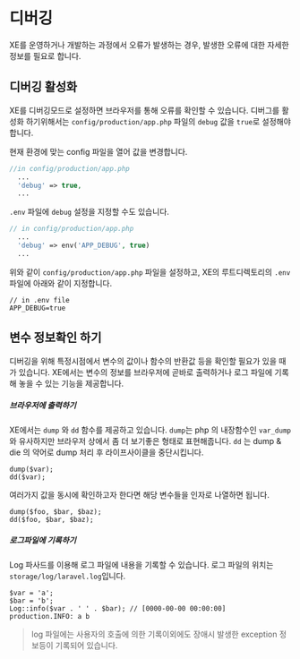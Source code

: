 # 디버깅

XE를 운영하거나 개발하는 과정에서 오류가 발생하는 경우, 발생한 오류에 대한 자세한 정보를 필요로 합니다.

## 디버깅 활성화
XE를 디버깅모드로 설정하면 브라우저를 통해 오류를 확인할 수 있습니다.
디버그를 활성화 하기위해서는 `config/production/app.php` 파일의 `debug` 값을 `true`로 설정해야 합니다.

현재 환경에 맞는 config 파일을 열어 값을 변경합니다.

```php
//in config/production/app.php
  ...
  'debug' => true,
  ...  
```

`.env` 파일에 `debug` 설정을 지정할 수도 있습니다.

```php
// in config/production/app.php
  ...
  'debug' => env('APP_DEBUG', true)
  ...
```

위와 같이 `config/production/app.php` 파일을 설정하고, XE의 루트디렉토리의 `.env` 파일에 아래와 같이 지정합니다.

```
// in .env file
APP_DEBUG=true
```

## 변수 정보확인 하기

디버깅을 위해 특정시점에서 변수의 값이나 함수의 반환값 등을 확인할 필요가 있을 때가 있습니다. XE에서는 변수의 정보를 브라우저에 곧바로 출력하거나 로그 파일에 기록해 놓을 수 있는 기능을 제공합니다.

##### 브라우저에 출력하기

XE에서는 `dump` 와 `dd` 함수를 제공하고 있습니다. `dump`는 php 의 내장함수인 `var_dump` 와 유사하지만 브라우저 상에서 좀 더 보기좋은 형태로 표현해줍니다. `dd` 는 dump & die 의 약어로 dump 처리 후 라이프사이클을 중단시킵니다.

```
dump($var);
dd($var);
```

여러가지 값을 동시에 확인하고자 한다면 해당 변수들을 인자로 나열하면 됩니다.
```
dump($foo, $bar, $baz);
dd($foo, $bar, $baz);
```

##### 로그파일에 기록하기

Log 파사드를 이용해 로그 파일에 내용을 기록할 수 있습니다. 로그 파일의 위치는 `storage/log/laravel.log`입니다.

```
$var = 'a';
$bar = 'b';
Log::info($var . ' ' . $bar); // [0000-00-00 00:00:00] production.INFO: a b
```

> log 파일에는 사용자의 호출에 의한 기록이외에도 장애시 발생한 exception 정보등이 기록되어 있습니다.


